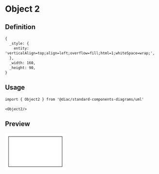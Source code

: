 # Object 2

## Definition

```
{
  _style: { 
    entity: 'verticalAlign=top;align=left;overflow=fill;html=1;whiteSpace=wrap;',
  },
  _width: 160,
  _height: 90,
}
```

## Usage

```
import { Object2 } from '@diac/standard-components-diagrams/uml'

<Object2/>
```

## Preview

<img src="./object-2.png" width="200"/>
